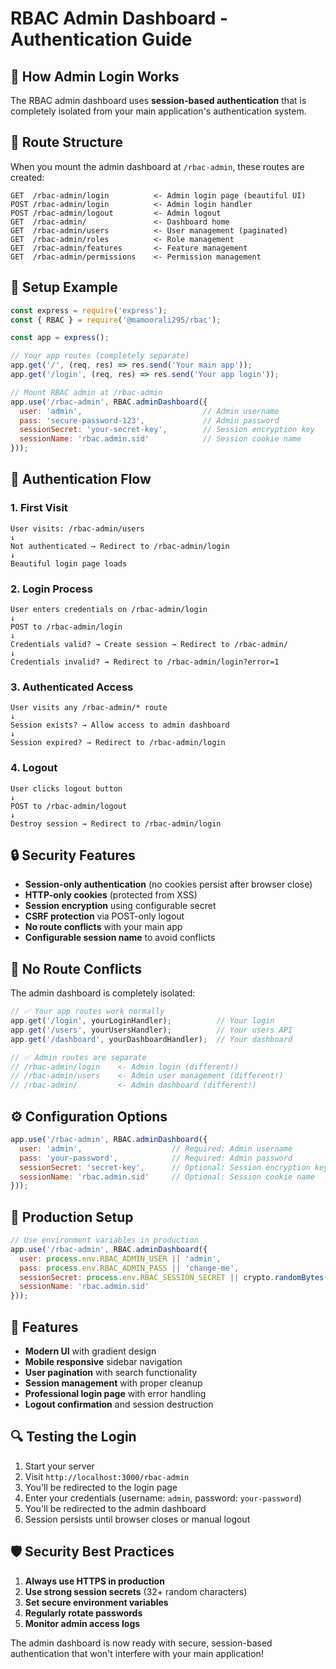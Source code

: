 # RBAC Admin Dashboard - Authentication Guide

## 🔐 How Admin Login Works

The RBAC admin dashboard uses **session-based authentication** that is completely isolated from your main application's authentication system.

## 📍 Route Structure

When you mount the admin dashboard at `/rbac-admin`, these routes are created:

```
GET  /rbac-admin/login          <- Admin login page (beautiful UI)
POST /rbac-admin/login          <- Admin login handler
POST /rbac-admin/logout         <- Admin logout
GET  /rbac-admin/               <- Dashboard home
GET  /rbac-admin/users          <- User management (paginated)
GET  /rbac-admin/roles          <- Role management  
GET  /rbac-admin/features       <- Feature management
GET  /rbac-admin/permissions    <- Permission management
```

## 🚀 Setup Example

```javascript
const express = require('express');
const { RBAC } = require('@mamoorali295/rbac');

const app = express();

// Your app routes (completely separate)
app.get('/', (req, res) => res.send('Your main app'));
app.get('/login', (req, res) => res.send('Your app login'));

// Mount RBAC admin at /rbac-admin
app.use('/rbac-admin', RBAC.adminDashboard({
  user: 'admin',                           // Admin username
  pass: 'secure-password-123',             // Admin password  
  sessionSecret: 'your-secret-key',        // Session encryption key
  sessionName: 'rbac.admin.sid'            // Session cookie name
}));
```

## 🔄 Authentication Flow

### 1. **First Visit**
```
User visits: /rbac-admin/users
↓
Not authenticated → Redirect to /rbac-admin/login
↓
Beautiful login page loads
```

### 2. **Login Process**
```
User enters credentials on /rbac-admin/login
↓
POST to /rbac-admin/login
↓  
Credentials valid? → Create session → Redirect to /rbac-admin/
↓
Credentials invalid? → Redirect to /rbac-admin/login?error=1
```

### 3. **Authenticated Access**
```
User visits any /rbac-admin/* route
↓
Session exists? → Allow access to admin dashboard
↓
Session expired? → Redirect to /rbac-admin/login
```

### 4. **Logout**
```
User clicks logout button
↓
POST to /rbac-admin/logout
↓
Destroy session → Redirect to /rbac-admin/login
```

## 🔒 Security Features

- **Session-only authentication** (no cookies persist after browser close)
- **HTTP-only cookies** (protected from XSS)
- **Session encryption** using configurable secret
- **CSRF protection** via POST-only logout
- **No route conflicts** with your main app
- **Configurable session name** to avoid conflicts

## 🎯 No Route Conflicts

The admin dashboard is completely isolated:

```javascript
// ✅ Your app routes work normally
app.get('/login', yourLoginHandler);          // Your login
app.get('/users', yourUsersHandler);          // Your users API
app.get('/dashboard', yourDashboardHandler);  // Your dashboard

// ✅ Admin routes are separate  
// /rbac-admin/login    <- Admin login (different!)
// /rbac-admin/users    <- Admin user management (different!)
// /rbac-admin/         <- Admin dashboard (different!)
```

## ⚙️ Configuration Options

```javascript
app.use('/rbac-admin', RBAC.adminDashboard({
  user: 'admin',                    // Required: Admin username
  pass: 'your-password',            // Required: Admin password
  sessionSecret: 'secret-key',      // Optional: Session encryption key
  sessionName: 'rbac.admin.sid'     // Optional: Session cookie name
}));
```

## 🔧 Production Setup

```javascript
// Use environment variables in production
app.use('/rbac-admin', RBAC.adminDashboard({
  user: process.env.RBAC_ADMIN_USER || 'admin',
  pass: process.env.RBAC_ADMIN_PASS || 'change-me',
  sessionSecret: process.env.RBAC_SESSION_SECRET || crypto.randomBytes(32).toString('hex'),
  sessionName: 'rbac.admin.sid'
}));
```

## 📱 Features

- **Modern UI** with gradient design
- **Mobile responsive** sidebar navigation
- **User pagination** with search functionality
- **Session management** with proper cleanup
- **Professional login page** with error handling
- **Logout confirmation** and session destruction

## 🔍 Testing the Login

1. Start your server
2. Visit `http://localhost:3000/rbac-admin`
3. You'll be redirected to the login page
4. Enter your credentials (username: `admin`, password: `your-password`)
5. You'll be redirected to the admin dashboard
6. Session persists until browser closes or manual logout

## 🛡️ Security Best Practices

1. **Always use HTTPS in production**
2. **Use strong session secrets** (32+ random characters)
3. **Set secure environment variables**
4. **Regularly rotate passwords**
5. **Monitor admin access logs**

The admin dashboard is now ready with secure, session-based authentication that won't interfere with your main application!
